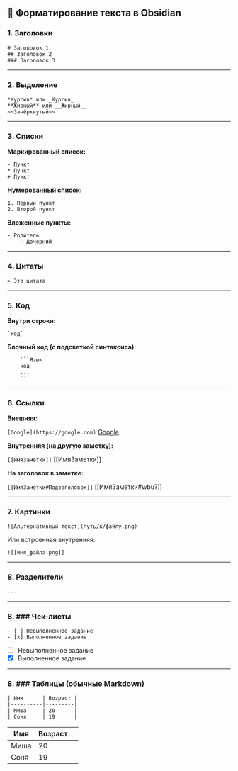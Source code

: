 ## 📄 Форматирование текста в Obsidian

### **1. Заголовки**

```
# Заголовок 1 
## Заголовок 2 
### Заголовок 3
```

---

### **2. Выделение**

```
*Курсив* или _Курсив_   
**Жирный** или __Жирный__   
~~Зачёркнутый~~
```

---

### **3. Списки**

**Маркированный список:**

```
- Пункт 
* Пункт 
+ Пункт
```

**Нумерованный список:**

```
1. Первый пункт   
2. Второй пункт
```

**Вложенные пункты:**

```
- Родитель    
	- Дочерний
```

---

### **4. Цитаты**

`> Это цитата`

---

### **5. Код**

**Внутри строки:**

```
`код` 
```

**Блочный код (с подсветкой синтаксиса):**

```
	```Язык
	код
	...
	``` 
```

---

### **6. Ссылки**

**Внешняя:**

`[Google](https://google.com)`
[Google](https://google.com)

**Внутренняя (на другую заметку):**

`[[ИмяЗаметки]]`
[[ИмяЗаметки]]

**На заголовок в заметке:**

`[[ИмяЗаметки#Подзаголовок]]`
[[ИмяЗаметки#wbu?]]

---

### **7. Картинки**

`![Альтернативный текст](путь/к/файлу.png)`

Или встроенная внутренняя:

`![[имя_файла.png]]`

---

### **8. Разделители**

`---`

---

### **8. ### Чек-листы**

```
- [ ] Невыполненное задание   
- [x] Выполненное задание
```
- [ ] Невыполненное задание   
- [x] Выполненное задание
---

### **8. ### Таблицы (обычные Markdown)**

```
| Имя      | Возраст | 
|----------|---------| 
| Миша     | 20      | 
| Соня     | 19      |
```

| Имя  | Возраст |     |
| ---- | ------- | --- |
| Миша | 20      |     |
| Соня | 19      |     |